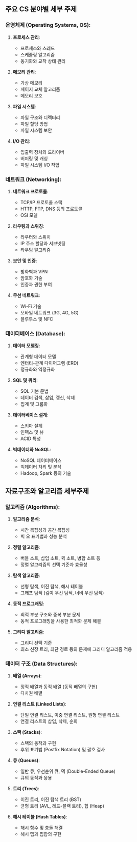 ## 주요 CS 분야별 세부 주제

### 운영체제 (Operating Systems, OS):

1. **프로세스 관리**:

   - 프로세스와 스레드
   - 스케줄링 알고리즘
   - 동기화와 교착 상태 관리

2. **메모리 관리**:

   - 가상 메모리
   - 페이지 교체 알고리즘
   - 메모리 보호

3. **파일 시스템**:

   - 파일 구조와 디렉터리
   - 파일 할당 방법
   - 파일 시스템 보안

4. **I/O 관리**:

   - 입출력 장치와 드라이버
   - 버퍼링 및 캐싱
   - 파일 시스템 I/O 작업

### 네트워크 (Networking):

1. **네트워크 프로토콜**:

   - TCP/IP 프로토콜 스택
   - HTTP, FTP, DNS 등의 프로토콜
   - OSI 모델

2. **라우팅과 스위칭**:

   - 라우터와 스위치
   - IP 주소 할당과 서브넷팅
   - 라우팅 알고리즘

3. **보안 및 인증**:

   - 방화벽과 VPN
   - 암호화 기술
   - 인증과 권한 부여

4. **무선 네트워크**:

   - Wi-Fi 기술
   - 모바일 네트워크 (3G, 4G, 5G)
   - 블루투스 및 NFC

### 데이터베이스 (Database):

1. **데이터 모델링**:

   - 관계형 데이터 모델
   - 엔터티-관계 다이어그램 (ERD)
   - 정규화와 역정규화

2. **SQL 및 쿼리**:

   - SQL 기본 문법
   - 데이터 검색, 삽입, 갱신, 삭제
   - 집계 및 그룹화

3. **데이터베이스 설계**:

   - 스키마 설계
   - 인덱스 및 뷰
   - ACID 특성

4. **빅데이터와 NoSQL**:

   - NoSQL 데이터베이스
   - 빅데이터 처리 및 분석
   - Hadoop, Spark 등의 기술

## 자료구조와 알고리즘 세부주제

### 알고리즘 (Algorithms):

1. **알고리즘 분석**:

   - 시간 복잡성과 공간 복잡성
   - 빅 오 표기법과 성능 분석

2. **정렬 알고리즘**:

   - 버블 소트, 삽입 소트, 퀵 소트, 병합 소트 등
   - 정렬 알고리즘의 선택 기준과 효율성

3. **탐색 알고리즘**:

   - 선형 탐색, 이진 탐색, 해시 테이블
   - 그래프 탐색 (깊이 우선 탐색, 너비 우선 탐색)

4. **동적 프로그래밍**:

   - 최적 부분 구조와 중복 부분 문제
   - 동적 프로그래밍을 사용한 최적화 문제 해결

5. **그리디 알고리즘**:

   - 그리디 선택 기준
   - 최소 신장 트리, 최단 경로 등의 문제에 그리디 알고리즘 적용

### 데이터 구조 (Data Structures):

1. **배열 (Arrays)**:

   - 정적 배열과 동적 배열 (동적 배열의 구현)
   - 다차원 배열

2. **연결 리스트 (Linked Lists)**:

   - 단일 연결 리스트, 이중 연결 리스트, 원형 연결 리스트
   - 연결 리스트의 삽입, 삭제, 순회

3. **스택 (Stacks)**:

   - 스택의 동작과 구현
   - 후위 표기법 (Postfix Notation) 및 괄호 검사

4. **큐 (Queues)**:

   - 일반 큐, 우선순위 큐, 덱 (Double-Ended Queue)
   - 큐의 동작과 응용

5. **트리 (Trees)**:

   - 이진 트리, 이진 탐색 트리 (BST)
   - 균형 트리 (AVL, 레드-블랙 트리), 힙 (Heap)

6. **해시 테이블 (Hash Tables)**:

   - 해시 함수 및 충돌 해결
   - 해시 맵과 집합의 구현
